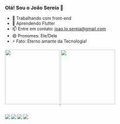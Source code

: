 ### Olá! Sou o João Sereia 👋

- 🔭 Trabalhando com front-end
- 🌱 Aprendendo Flutter
- 📫 Entre em contato: joao.lo.sereia@gmail.com
- 😄 Pronomes: Ele/Dele
- ⚡ Fato: Eterno amante da Tecnologia! 

<div>
  <a href="https://github.com/josereia">
    <img height="180em" src="https://github-readme-stats.vercel.app/api?username=josereia&count_private=true&include_all_commits=true&show_icons=true&theme=midnight-purple&locale=pt-br"/>
    <img height="180em" src="https://github-readme-stats.vercel.app/api/top-langs/?username=josereia&layout=compact&theme=midnight-purple&locale=pt-br"/>
  </a>
</div>

##

<div>
  <a href="mail:joao.lo.sereia@gmail.com" target="_blank"><img src="https://img.shields.io/badge/Gmail-D14836?style=for-the-badge&logo=gmail&logoColor=white"/></a>
  <a href="discordapp.com/users/758793610194845718" target="_blank"><img src="https://img.shields.io/badge/Discord-7289DA?style=for-the-badge&logo=discord&logoColor=white"/></a>
  <a href="https://www.instagram.com/jo_sereiaa/" target="_blank"><img src="https://img.shields.io/badge/Instagram-E4405F?style=for-the-badge&logo=instagram&logoColor=white"/></a>
  <a href="https://twitter.com/jo_sereia" target="_blank"><img src="https://img.shields.io/badge/Twitter-1DA1F2?style=for-the-badge&logo=twitter&logoColor=white"/></a>
</div>
